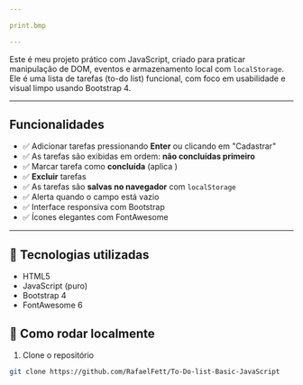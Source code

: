 ```yaml
---

print.bmp

---
```



Este é meu projeto prático com JavaScript, criado para praticar manipulação de DOM, eventos e armazenamento local com `localStorage`.
Ele é uma lista de tarefas (to-do list) funcional, com foco em usabilidade e visual limpo usando Bootstrap 4.

---

##  Funcionalidades

- ✅ Adicionar tarefas pressionando **Enter** ou clicando em "Cadastrar"
- ✅ As tarefas são exibidas em ordem: **não concluídas primeiro**
- ✅ Marcar tarefa como **concluída** (aplica )
- ✅ **Excluir** tarefas
- ✅ As tarefas são **salvas no navegador** com `localStorage`
- ✅ Alerta quando o campo está vazio
- ✅ Interface responsiva com Bootstrap
- ✅ Ícones elegantes com FontAwesome

---

## 🧠 Tecnologias utilizadas

- HTML5
- JavaScript (puro)
- Bootstrap 4
- FontAwesome 6


## 📂 Como rodar localmente

1. Clone o repositório
```bash
git clone https://github.com/RafaelFett/To-Do-list-Basic-JavaScript